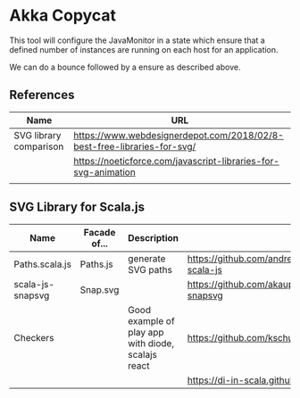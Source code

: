 # Akka Copycat

This tool will configure the JavaMonitor in a state which ensure that a defined number of instances are running on each host for an application.

We can do a bounce followed by a ensure as described above.

## References

| Name                   | URL                                                          |
| ---------------------- | ------------------------------------------------------------ |
| SVG library comparison | https://www.webdesignerdepot.com/2018/02/8-best-free-libraries-for-svg/ |
|                        | https://noeticforce.com/javascript-libraries-for-svg-animation |
|                        |                                                              |

## SVG Library for Scala.js

| Name             | Facade of... | Description                                        |                                                  |
| ---------------- | ------------ | -------------------------------------------------- | ------------------------------------------------ |
| Paths.scala.js   | Paths.js     | generate SVG paths                                 | https://github.com/andreaferretti/paths-scala-js |
| scala-js-snapsvg | Snap.svg     |                                                    | https://github.com/akauppi/scalajs-snapsvg       |
| Checkers         |              | Good example of play app with diode, scalajs react | https://github.com/kschuetz/checkers             |
|                  |              |                                                    | https://di-in-scala.github.io/                   |


